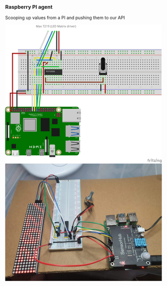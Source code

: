 ﻿### Raspberry PI agent

Scooping up values from a PI and pushing them to our API


![Breadboard diagram](docs/pi-01_bb.png)
![26 SEP 2021](docs/20210926_135807.jpg)
